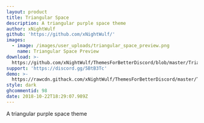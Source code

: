 ```yaml
---
layout: product
title: Triangular Space
description: A triangular purple space theme
author: xNightWulf
github: 'https://github.com/xNightWulf/'
images:
  - image: /images/user_uploads/triangular_space_preview.png
    name: Triangular Space Preview
download: >-
  https://github.com/xNightWulf/ThemesForBetterDiscord/blob/master/TriangularSpace.theme.css
support: 'https://discord.gg/5BtB3Tc'
demo: >-
  https://rawcdn.githack.com/xNightWulf/ThemesForBetterDiscord/master/TriangularSpace.theme.css
style: dark
ghcommentid: 98
date: 2018-10-22T18:29:07.989Z
---
```

A triangular purple space theme